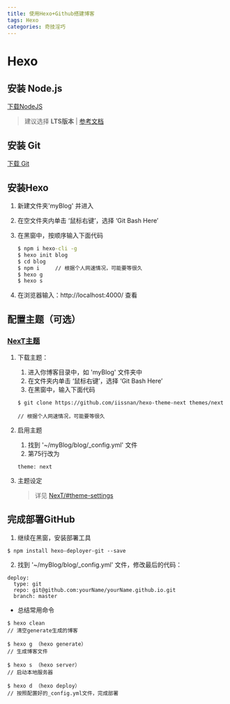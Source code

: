 ```yaml
---
title: 使用Hexo+Github搭建博客
tags: Hexo
categories: 奇技淫巧
---
```


# Hexo
## 安装 Node.js
[下载NodeJS](http://nodejs.cn/download/)
> 建议选择 <b>LTS版本</b> | [参考文档](http://www.runoob.com/nodejs/nodejs-install-setup.html)

## 安装 Git
[下载 Git](http://git-scm.com/download/)

<!-- more --> 

## 安装Hexo
1. 新建文件夹'myBlog' 并进入
2. 在空文件夹内单击 ‘鼠标右键’，选择 ‘Git Bash Here’
3. 在黑窗中，按顺序输入下面代码
    ~~~ cmd
    $ npm i hexo-cli -g
    $ hexo init blog
    $ cd blog
    $ npm i     // 根据个人网速情况，可能要等很久
    $ hexo g
    $ hexo s
    ~~~

4. 在浏览器输入：http://localhost:4000/ 查看

## 配置主题（可选）
### [NexT主题](http://theme-next.iissnan.com/)
1. 下载主题：
    1. 进入你博客目录中，如 'myBlog' 文件夹中
    2. 在文件夹内单击 ‘鼠标右键’，选择 ‘Git Bash Here’
    3. 在黑窗中，输入下面代码
    ~~~
    $ git clone https://github.com/iissnan/hexo-theme-next themes/next 

    // 根据个人网速情况，可能要等很久
    ~~~
2. 启用主题
    1. 找到 '~/myBlog/blog/_config.yml' 文件
    2. 第75行改为 
    ~~~ 
    theme: next
    ~~~

3. 主题设定
    > 详见 [NexT/#theme-settings](http://theme-next.iissnan.com/getting-started.html#theme-settings)
## 完成部署GitHub

1. 继续在黑窗，安装部署工具
~~~
$ npm install hexo-deployer-git --save
~~~
2. 找到 '~/myBlog/blog/_config.yml' 文件，修改最后的代码：
~~~
deploy:
  type: git
  repo: git@github.com:yourName/yourName.github.io.git
  branch: master
~~~



* 总结常用命令
~~~
$ hexo clean 
// 清空generate生成的博客

$ hexo g （hexo generate） 
// 生成博客文件

$ hexo s （hexo server）
// 启动本地服务器

$ hexo d （hexo deploy）
// 按照配置好的_config.yml文件，完成部署
~~~
